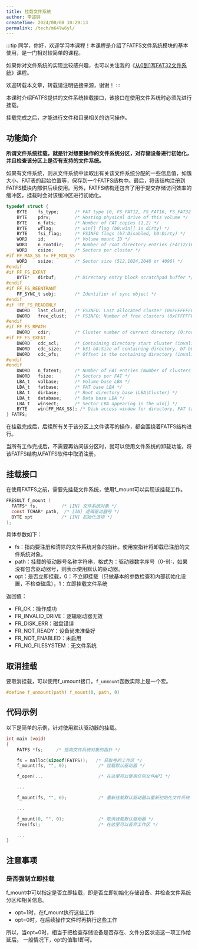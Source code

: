 ```yaml
---
title: 挂载文件系统
author: 李述铜
createTime: 2024/08/08 10:29:13
permalink: /tech/m64lw6yl/
---
```

:::tip
同学，你好，欢迎学习本课程！本课程是介绍了FATFS文件系统模块的基本使用，是一门相对较简单的课程。

如果你对文件系统的实现比较感兴趣，也可以关注我的《[从0到1写FAT32文件系统](https://wuptg.xetlk.com/s/VeHie)》课程。

欢迎转载本文章，转载请注明链接来源，谢谢！
:::

本课时介绍FATFS提供的文件系统挂载接口，该接口在使用文件系统时必须先进行挂载。

挂载完成之后，才能进行文件和目录相关的访问操作。
## 功能简介
**所谓文件系统挂载，就是针对想要操作的文件系统分区，对存储设备进行初始化，并且检查该分区上是否有支持的文件系统。**

如果有文件系统，则从文件系统中读取出有关该文件系统分配的一些信息值，如簇大小、FAT表的起始位置等，保存到一个FATFS结构中。最后，将该结构注册到FATFS模块内部供后续使用。另外，FATFS结构还包含了用于提交存储访问效率的缓冲区，挂载时会对该缓冲区进行初始化。

```c
typedef struct {
    BYTE    fs_type;      /* FAT type (0, FS_FAT12, FS_FAT16, FS_FAT32 or FS_EXFAT) */
    BYTE    pdrv;         /* Hosting physical drive of this volume */
    BYTE    n_fats;       /* Number of FAT copies (1,2) */
    BYTE    wflag;        /* win[] flag (b0:win[] is dirty) */
    BYTE    fsi_flag;     /* FSINFO flags (b7:Disabled, b0:Dirty) */
    WORD    id;           /* Volume mount ID */
    WORD    n_rootdir;    /* Number of root directory entries (FAT12/16) */
    WORD    csize;        /* Sectors per cluster */
#if FF_MAX_SS != FF_MIN_SS
    WORD    ssize;        /* Sector size (512,1024,2048 or 4096) */
#endif
#if FF_FS_EXFAT
    BYTE*   dirbuf;       /* Directory entry block scratchpad buffer */
#endif
#if FF_FS_REENTRANT
    FF_SYNC_t sobj;       /* Identifier of sync object */
#endif
#if !FF_FS_READONLY
    DWORD   last_clust;   /* FSINFO: Last allocated cluster (0xFFFFFFFF if invalid) */
    DWORD   free_clust;   /* FSINFO: Number of free clusters (0xFFFFFFFF if invalid) */
#endif
#if FF_FS_RPATH
    DWORD   cdir;         /* Cluster number of current directory (0:root) */
#if FF_FS_EXFAT
    DWORD   cdc_scl;      /* Containing directory start cluster (invalid when cdir is 0) */
    DWORD   cdc_size;     /* b31-b8:Size of containing directory, b7-b0: Chain status */
    DWORD   cdc_ofs;      /* Offset in the containing directory (invalid when cdir is 0) */
#endif
#endif
    DWORD   n_fatent;     /* Number of FAT entries (Number of clusters + 2) */
    DWORD   fsize;        /* Sectors per FAT */
    LBA_t   volbase;      /* Volume base LBA */
    LBA_t   fatbase;      /* FAT base LBA */
    LBA_t   dirbase;      /* Root directory base (LBA|Cluster) */
    LBA_t   database;     /* Data base LBA */
    LBA_t   winsect;      /* Sector LBA appearing in the win[] */
    BYTE    win[FF_MAX_SS]; /* Disk access window for directory, FAT (and file data at tiny cfg) */
} FATFS;
```
在挂载完成后，后续所有关于该分区上文件读写的操作，都会围绕着FATFS结构进行。

当所有工作完成后，不需要再访问该分区时，就可以使用文件系统的卸载功能，将该FATFS结构从FATFS软件中取消注册。

## 挂载接口
在使用FATFS之前，需要先挂载文件系统，使用f_mount可以实现该挂载工作。

```c
FRESULT f_mount (
  FATFS* fs,         /* [IN] 文件系统对象 */
  const TCHAR* path,  /* [IN] 逻辑驱动器号 */
  BYTE opt           /* [IN] 初始化选项 */
);
```
具体参数如下：
- fs：指向要注册和清除的文件系统对象的指针。使用空指针将卸载已注册的文件系统对象。
- path：挂载的驱动器号名称字符串，格式为：驱动器数字序号（0-9):，如果没有包含驱动器号，则表示使用默认的驱动器。
- opt：是否立即挂载，0：不立即挂载（只做基本的参数检查和内部初始化设置，不检查磁盘），1：立即挂载文件系统

返回值：
- FR_OK：操作成功
- FR_INVALID_DRIVE：逻辑驱动器无效
- FR_DISK_ERR：磁盘错误
- FR_NOT_READY：设备尚未准备好
- FR_NOT_ENABLED：未启用
- FR_NO_FILESYSTEM：无文件系统

## 取消挂载

要取消挂载，可以使用f_umount接口。`f_unmount`函数实际上是一个宏。

```c
#define f_unmount(path) f_mount(0, path, 0)
```
## 代码示例
以下是简单的示例，针对使用默认驱动器的挂载。

```c
int main (void)
{
    FATFS *fs;     /* 指向文件系统对象的指针 */

    fs = malloc(sizeof(FATFS));   /* 获取卷的工作区 */
    f_mount(fs, "", 0);            /* 挂载默认驱动器 */

    f_open(...                     /* 在这里可以使用任何文件API */

    ...

    f_mount(fs, "", 0);            /* 重新挂载默认驱动器以重新初始化文件系统 */

    ...

    f_mount(0, "", 0);             /* 取消挂载默认驱动器 */
    free(fs);                      /* 在这里可以丢弃工作区 */

    ...
}
```
## 注意事项
### 是否强制立即挂载
f_mount中可以指定是否立即挂载，即是否立即初始化存储设备、并检查文件系统分区和相关信息。

- opt=1时，在f_mount执行这些工作
- opt=0时，在后续操作文件时再执行这些工作

所以，当opt=0时，相当于把检查存储设备是否存在、文件分区状态这一项工作给延后。
一般情况下，opt的值取1即可。
